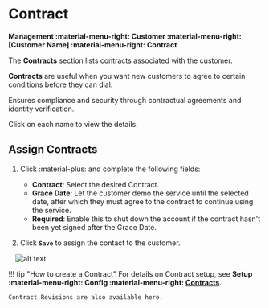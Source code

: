 # Contract

**Management :material-menu-right: Customer :material-menu-right: [Customer Name] :material-menu-right: Contract**

The **Contracts** section lists contracts associated with the customer.

**Contracts** are useful when you want new customers to agree to certain conditions before they can dial.

Ensures compliance and security through contractual agreements and identity verification.

Click on each name to view the details.

## Assign Contracts

1. Click :material-plus: and complete the following fields:

   + **Contract**: Select the desired Contract.
   + **Grace Date**: Let the customer demo the service until the selected date, after which they must agree to the contract to continue using the service.
   + **Required**: Enable this to shut down the account if the contract hasn't been yet signed after the Grace Date.

2. Click **`Save`** to assign the contact to the customer.

&emsp;![alt text][customer-contracts]

!!! tip "How to create a Contract"
    For details on Contract setup, see **Setup :material-menu-right: Config :material-menu-right: [Contracts](https://docs.connexcs.com/setup/config/contracts/)**.

    Contract Revisions are also available here.

[customer-contracts]: /customer/img/customer-contracts.png "Customer Contracts"
